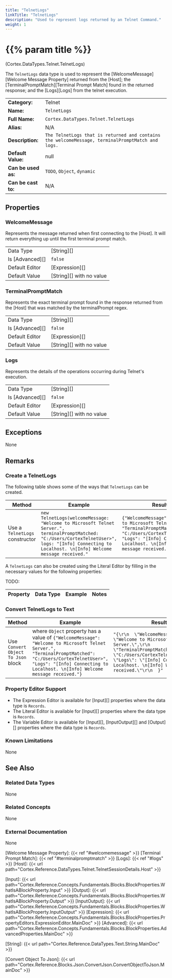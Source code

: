 ```yaml
---
title: "TelnetLogs"
linkTitle: "TelnetLogs"
description: "Used to represent logs returned by an Telnet Command."
weight: 1
---
```


# {{% param title %}}

<p class="namespace">(Cortex.DataTypes.Telnet.TelnetLogs)</p>

The `TelnetLogs` data type is used to represent the [WelcomeMessage][Welcome Message Property] returned from the [Host]; the [TerminalPromptMatch][Terminal Prompt Match] found in the returned response; and the [Logs][Logs] from the telnet execution.

| | |
|-|-|
| **Category:**          | Telnet |
| **Name:**              | `TelnetLogs`                                      |
| **Full Name:**         | `Cortex.DataTypes.Telnet.TelnetLogs`         |
| **Alias:**             | N/A                                                    |
| **Description:**       | `The TelnetLogs that is returned and contains the welcomeMessage, terminalPromptMatch and logs.` |
| **Default Value:**     | null                                                   |
| **Can be used as:**    | `TODO`, `Object`, `dynamic`                 |
| **Can be cast to:**    | N/A                                                    |

## Properties

### WelcomeMessage

Represents the message returned when first connecting to the [Host]. It will return everything up until the first terminal prompt match.

| | |
|--------------------|---------------------------|
| Data Type | [String][] |
| Is [Advanced][] | `false` |
| Default Editor | [Expression][] |
| Default Value | [String][] with no value |

### TerminalPromptMatch

Represents the exact terminal prompt found in the response returned from the [Host] that was matched by the terminalPrompt regex.

| | |
|--------------------|---------------------------|
| Data Type | [String][] |
| Is [Advanced][] | `false` |
| Default Editor | [Expression][] |
| Default Value | [String][] with no value |

### Logs

Represents the details of the operations occurring during Telnet's execution.

| | |
|--------------------|---------------------------|
| Data Type | [String][] |
| Is [Advanced][] | `false` |
| Default Editor | [Expression][] |
| Default Value | [String][] with no value |

## Exceptions

None

## Remarks

### Create a TelnetLogs

The following table shows some of the ways that `TelnetLogs` can be created.

| Method | Example | Result | Editor&nbsp;Support | Notes |
|-|-|-|-|-|
| Use a `TelnetLogs` constructor | `new TelnetLogs(welcomeMessage: "Welcome to Microsoft Telnet Server.", terminalPromptMatched: "C:/Users/CortexTelnetUser>", logs: "[Info] Connecting to Localhost. \n[Info] Welcome message received."` | `{"WelcomeMessage": "Welcome to Microsoft Telnet Server.", "TerminalPromptMatched": "C:/Users/CortexTelnetUser>", "Logs": "[Info] Connecting to Localhost. \n[Info] Welcome message received."}` | Expression |  |

A `TelnetLogs` can also be created using the Literal Editor by filling in the necessary values for the following properties:

TODO:

| Property | Data Type | Example | Notes |
|-|-|-|-|

### Convert TelnetLogs to Text

| Method | Example | Result | Editor&nbsp;Support | Notes |
|-|-|-|-|-|
| Use `Convert Object To Json` block | where `Object` property has a value of `{"WelcomeMessage": "Welcome to Microsoft Telnet Server.", "TerminalPromptMatched": "C:/Users/CortexTelnetUser>", "Logs": "[Info] Connecting to Localhost. \n[Info] Welcome message received."}` | `"{\r\n  \"WelcomeMessage\": \"Welcome to Microsoft Telnet Server.\",\r\n    \"TerminalPromptMatched\": \"C:/Users/CortexTelnetUser>\",\r\n    \"Logs\": \"[Info] Connecting to Localhost. \n[Info] Welcome message received.\"\r\n  }"` | N/A  | See [Convert Object To Json][] |

### Property Editor Support

- The Expression Editor is available for [Input][] properties where the data type is `Records`.
- The Literal Editor is available for [Input][] properties where the data type is `Records`.
- The Variable Editor is available for [Input][], [InputOutput][] and [Output][] properties where the data type is `Records`.

### Known Limitations

None

## See Also

### Related Data Types

None

### Related Concepts

None

### External Documentation

None

[Welcome Message Property]: {{< ref "#welcomemessage" >}}
[Terminal Prompt Match]: {{< ref "#terminalpromptmatch" >}}
[Logs]: {{< ref "#logs" >}}
[Host]: {{< url path="Cortex.Reference.DataTypes.Telnet.TelnetSessionDetails.Host" >}}

[Input]: {{< url path="Cortex.Reference.Concepts.Fundamentals.Blocks.BlockProperties.WhatIsABlockProperty.Input" >}}
[Output]: {{< url path="Cortex.Reference.Concepts.Fundamentals.Blocks.BlockProperties.WhatIsABlockProperty.Output" >}}
[InputOutput]: {{< url path="Cortex.Reference.Concepts.Fundamentals.Blocks.BlockProperties.WhatIsABlockProperty.InputOutput" >}}
[Expression]: {{< url path="Cortex.Reference.Concepts.Fundamentals.Blocks.BlockProperties.PropertyEditors.ExpressionEditor.MainDoc" >}}
[Advanced]: {{< url path="Cortex.Reference.Concepts.Fundamentals.Blocks.BlockProperties.AdvancedProperties.MainDoc" >}}

[String]: {{< url path="Cortex.Reference.DataTypes.Text.String.MainDoc" >}}

[Convert Object To Json]: {{< url path="Cortex.Reference.Blocks.Json.ConvertJson.ConvertObjectToJson.MainDoc" >}}
